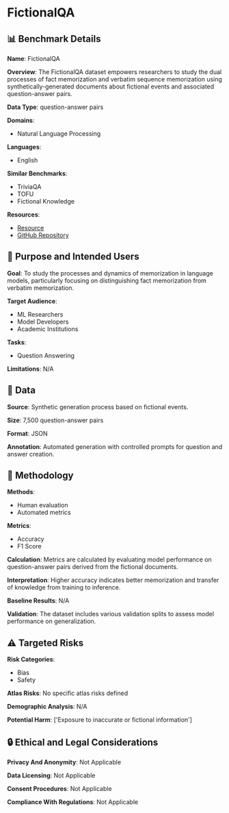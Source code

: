 # FictionalQA

## 📊 Benchmark Details

**Name**: FictionalQA

**Overview**: The FictionalQA dataset empowers researchers to study the dual processes of fact memorization and verbatim sequence memorization using synthetically-generated documents about fictional events and associated question-answer pairs.

**Data Type**: question-answer pairs

**Domains**:
- Natural Language Processing

**Languages**:
- English

**Similar Benchmarks**:
- TriviaQA
- TOFU
- Fictional Knowledge

**Resources**:
- [Resource](https://huggingface.co/datasets/tomg-group-umd/fictionalqa)
- [GitHub Repository](https://github.com/jwkirchenbauer/fictionalqa)

## 🎯 Purpose and Intended Users

**Goal**: To study the processes and dynamics of memorization in language models, particularly focusing on distinguishing fact memorization from verbatim memorization.

**Target Audience**:
- ML Researchers
- Model Developers
- Academic Institutions

**Tasks**:
- Question Answering

**Limitations**: N/A

## 💾 Data

**Source**: Synthetic generation process based on fictional events.

**Size**: 7,500 question-answer pairs

**Format**: JSON

**Annotation**: Automated generation with controlled prompts for question and answer creation.

## 🔬 Methodology

**Methods**:
- Human evaluation
- Automated metrics

**Metrics**:
- Accuracy
- F1 Score

**Calculation**: Metrics are calculated by evaluating model performance on question-answer pairs derived from the fictional documents.

**Interpretation**: Higher accuracy indicates better memorization and transfer of knowledge from training to inference.

**Baseline Results**: N/A

**Validation**: The dataset includes various validation splits to assess model performance on generalization.

## ⚠️ Targeted Risks

**Risk Categories**:
- Bias
- Safety

**Atlas Risks**:
No specific atlas risks defined

**Demographic Analysis**: N/A

**Potential Harm**: ['Exposure to inaccurate or fictional information']

## 🔒 Ethical and Legal Considerations

**Privacy And Anonymity**: Not Applicable

**Data Licensing**: Not Applicable

**Consent Procedures**: Not Applicable

**Compliance With Regulations**: Not Applicable
